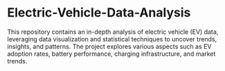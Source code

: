 # Electric-Vehicle-Data-Analysis
This repository contains an in-depth analysis of electric vehicle (EV) data, leveraging data visualization and statistical techniques to uncover trends, insights, and patterns. The project explores various aspects such as EV adoption rates, battery performance, charging infrastructure, and market trends.
